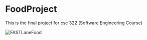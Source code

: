 # FoodProject
This is the final project for csc 322 (Software Engineering Course)  


![FASTLaneFood](https://user-images.githubusercontent.com/36207058/67982589-61ef1e00-fbf9-11e9-8c8c-397210670091.png)
